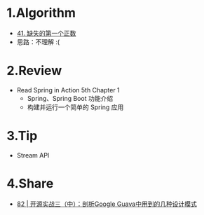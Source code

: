 # 1.Algorithm
- [41. 缺失的第一个正数](https://leetcode-cn.com/problems/first-missing-positive/)
- 思路：不理解 :(

# 2.Review
- Read Spring in Action 5th Chapter 1
    - Spring、Spring Boot 功能介绍
    - 构建并运行一个简单的 Spring 应用

# 3.Tip
- Stream API
  
# 4.Share
- [82 | 开源实战三（中）：剖析Google Guava中用到的几种设计模式](https://time.geekbang.org/column/article/234758)